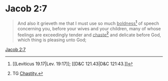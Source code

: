 # Jacob 2:7

> And also it grieveth me that I must use so much <u>boldness</u>[^a] of speech concerning you, before your wives and your children, many of whose feelings are exceedingly tender and <u>chaste</u>[^b] and delicate before God, which thing is pleasing unto God;

[Jacob 2:7](https://www.churchofjesuschrist.org/study/scriptures/bofm/jacob/2?lang=eng&id=p7#p7)


[^a]: [[Leviticus 19.17|Lev. 19:17]]; [[D&C 121.43|D&C 121:43.]]
[^b]: TG [Chastity.](https://www.churchofjesuschrist.org/study/scriptures/tg/chastity?lang=eng)
